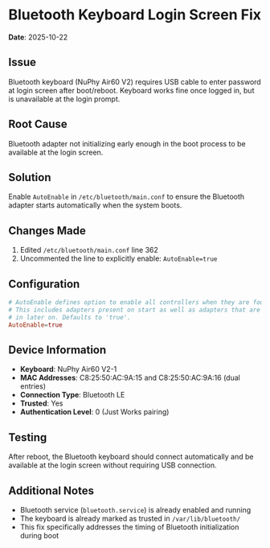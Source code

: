 # Bluetooth Keyboard Login Screen Fix

**Date**: 2025-10-22

## Issue
Bluetooth keyboard (NuPhy Air60 V2) requires USB cable to enter password at login screen after boot/reboot. Keyboard works fine once logged in, but is unavailable at the login prompt.

## Root Cause
Bluetooth adapter not initializing early enough in the boot process to be available at the login screen.

## Solution
Enable `AutoEnable` in `/etc/bluetooth/main.conf` to ensure the Bluetooth adapter starts automatically when the system boots.

## Changes Made
1. Edited `/etc/bluetooth/main.conf` line 362
2. Uncommented the line to explicitly enable: `AutoEnable=true`

## Configuration
```conf
# AutoEnable defines option to enable all controllers when they are found.
# This includes adapters present on start as well as adapters that are plugged
# in later on. Defaults to 'true'.
AutoEnable=true
```

## Device Information
- **Keyboard**: NuPhy Air60 V2-1
- **MAC Addresses**: C8:25:50:AC:9A:15 and C8:25:50:AC:9A:16 (dual entries)
- **Connection Type**: Bluetooth LE
- **Trusted**: Yes
- **Authentication Level**: 0 (Just Works pairing)

## Testing
After reboot, the Bluetooth keyboard should connect automatically and be available at the login screen without requiring USB connection.

## Additional Notes
- Bluetooth service (`bluetooth.service`) is already enabled and running
- The keyboard is already marked as trusted in `/var/lib/bluetooth/`
- This fix specifically addresses the timing of Bluetooth initialization during boot

